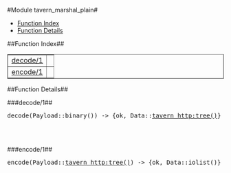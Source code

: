 

#Module tavern_marshal_plain#
* [Function Index](#index)
* [Function Details](#functions)


<a name="index"></a>

##Function Index##


<table width="100%" border="1" cellspacing="0" cellpadding="2" summary="function index"><tr><td valign="top"><a href="#decode-1">decode/1</a></td><td></td></tr><tr><td valign="top"><a href="#encode-1">encode/1</a></td><td></td></tr></table>


<a name="functions"></a>

##Function Details##

<a name="decode-1"></a>

###decode/1##


<pre>decode(Payload::binary()) -> {ok, Data::<a href="tavern_http.md#type-tree">tavern_http:tree()</a>}</pre>
<br></br>


<a name="encode-1"></a>

###encode/1##


<pre>encode(Payload::<a href="tavern_http.md#type-tree">tavern_http:tree()</a>) -> {ok, Data::iolist()}</pre>
<br></br>


